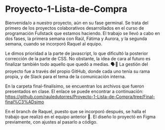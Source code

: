 # Proyecto-1-Lista-de-Compra

Bienvenida/o a nuestro proyecto, aún en su fase germinal. Se trata del primero de los proyectos colaborativos desarrollados en el curso de programación Fullstack que estamos haciendo. El trabajo se llevó a cabo en dos fases, la primera semana con Raúl, Fátima y Aurora, y la segunda semana, cuando se incorporó Raquel al equipo. 

Le dimos prioridad a la parte de javascript, lo que dificultó la posterior corrección de la parte de CSS. No obstante, la idea de cara al futuro es finalizar también todo aquello que quedó a medias.
🗣️📲 La gestión del proyecto fue a través del propio GitHub, donde cada uno tenía su rama propia, y de Slack para el tema de la comunicación interna.

En la carpeta final-finalísimo, se encuentran los archivos que fueron presentados en clase. El enlace se puede encontrar a continuación: 
https://github.com/rauledutorres/Proyecto-1-Lista-de-Compra/tree/Final-final%C3%ADsimo

En el branch de Raquel, puesto que se incorporó después, se halla el trabajo que realizó en el equipo anterior 📂. El diseño lo proyectó en Figma previamente, con ajustes al pasarlo a código.
